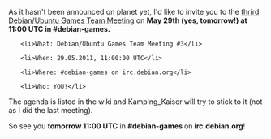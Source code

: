 <html><body><p>As it hasn't been announced on planet yet, I'd like to invite you to the <a href="http://wiki.debian.org/Games/Meetings/2011-05-29">thrird Debian/Ubuntu Games Team Meeting</a> on <strong>May 29th (yes, tomorrow!) at 11:00 UTC in #debian-games.</strong>

</p><div>

<ul>

	<li>What: Debian/Ubuntu Games Team Meeting #3</li>

	<li>When: 29.05.2011, 11:00:00 UTC</li>

	<li>Where: #debian-games on irc.deb﻿ian.org</li>

	<li>Who: YOU!</li>

</ul>

The agenda is listed in the wiki and Kamping_Kaiser will try to stick to it (not as I did the last meeting).



So see you <strong>tomorrow 11:00 UTC</strong> in <strong>#debian-games </strong>on<strong> irc.debian.org</strong>!



</div>

 </body></html>